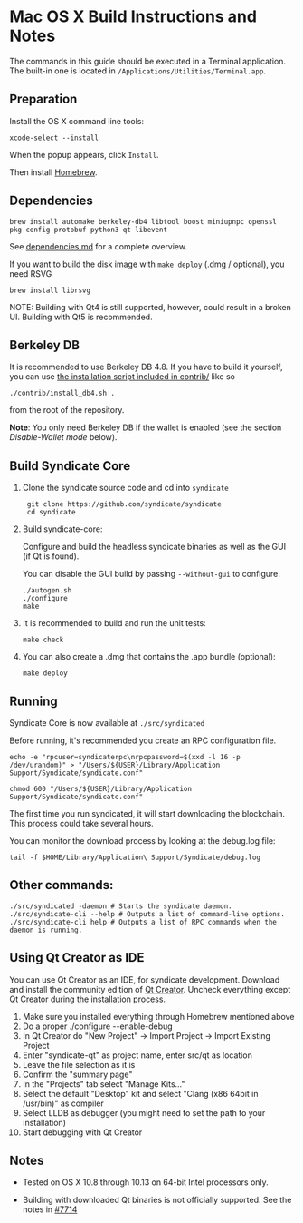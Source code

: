 Mac OS X Build Instructions and Notes
====================================
The commands in this guide should be executed in a Terminal application.
The built-in one is located in `/Applications/Utilities/Terminal.app`.

Preparation
-----------
Install the OS X command line tools:

`xcode-select --install`

When the popup appears, click `Install`.

Then install [Homebrew](https://brew.sh).

Dependencies
----------------------

    brew install automake berkeley-db4 libtool boost miniupnpc openssl pkg-config protobuf python3 qt libevent

See [dependencies.md](dependencies.md) for a complete overview.

If you want to build the disk image with `make deploy` (.dmg / optional), you need RSVG

    brew install librsvg

NOTE: Building with Qt4 is still supported, however, could result in a broken UI. Building with Qt5 is recommended.

Berkeley DB
-----------
It is recommended to use Berkeley DB 4.8. If you have to build it yourself,
you can use [the installation script included in contrib/](/contrib/install_db4.sh)
like so

```shell
./contrib/install_db4.sh .
```

from the root of the repository.

**Note**: You only need Berkeley DB if the wallet is enabled (see the section *Disable-Wallet mode* below).

Build Syndicate Core
------------------------

1. Clone the syndicate source code and cd into `syndicate`

        git clone https://github.com/syndicate/syndicate
        cd syndicate

2.  Build syndicate-core:

    Configure and build the headless syndicate binaries as well as the GUI (if Qt is found).

    You can disable the GUI build by passing `--without-gui` to configure.

        ./autogen.sh
        ./configure
        make

3.  It is recommended to build and run the unit tests:

        make check

4.  You can also create a .dmg that contains the .app bundle (optional):

        make deploy

Running
-------

Syndicate Core is now available at `./src/syndicated`

Before running, it's recommended you create an RPC configuration file.

    echo -e "rpcuser=syndicaterpc\nrpcpassword=$(xxd -l 16 -p /dev/urandom)" > "/Users/${USER}/Library/Application Support/Syndicate/syndicate.conf"

    chmod 600 "/Users/${USER}/Library/Application Support/Syndicate/syndicate.conf"

The first time you run syndicated, it will start downloading the blockchain. This process could take several hours.

You can monitor the download process by looking at the debug.log file:

    tail -f $HOME/Library/Application\ Support/Syndicate/debug.log

Other commands:
-------

    ./src/syndicated -daemon # Starts the syndicate daemon.
    ./src/syndicate-cli --help # Outputs a list of command-line options.
    ./src/syndicate-cli help # Outputs a list of RPC commands when the daemon is running.

Using Qt Creator as IDE
------------------------
You can use Qt Creator as an IDE, for syndicate development.
Download and install the community edition of [Qt Creator](https://www.qt.io/download/).
Uncheck everything except Qt Creator during the installation process.

1. Make sure you installed everything through Homebrew mentioned above
2. Do a proper ./configure --enable-debug
3. In Qt Creator do "New Project" -> Import Project -> Import Existing Project
4. Enter "syndicate-qt" as project name, enter src/qt as location
5. Leave the file selection as it is
6. Confirm the "summary page"
7. In the "Projects" tab select "Manage Kits..."
8. Select the default "Desktop" kit and select "Clang (x86 64bit in /usr/bin)" as compiler
9. Select LLDB as debugger (you might need to set the path to your installation)
10. Start debugging with Qt Creator

Notes
-----

* Tested on OS X 10.8 through 10.13 on 64-bit Intel processors only.

* Building with downloaded Qt binaries is not officially supported. See the notes in [#7714](https://github.com/syndicate/syndicate/issues/7714)
